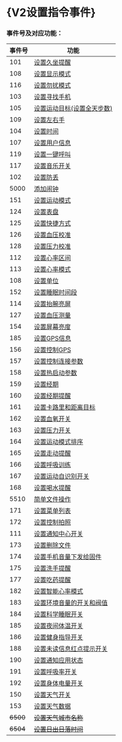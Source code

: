 # {V2设置指令事件}


### 事件号及对应功能：

| 事件号   | 功能                                                     |
| -------- | -------------------------------------------------------- |
| 101      | [设置久坐提醒](./IDOSetLongSitReminder.md)               |
| 108      | [设置显示模式](./IDOSetDisplayMode.md)                   |
| 116      | [设置勿扰模式](./IDOSetDoNotDisturb.md)                  |
| 103      | [设置寻找手机](./IDOSetFindPhone.md)                     |
| 105      | [设置运动目标(设置全天步数)](./IDOSetSportGoal.md)       |
| 109      | [设置左右手](./IDOSetHand.md)                            |
| 104      | [设置时间](./IDOSetTime.md)                              |
| 107      | [设置用户信息](./IDOSetUserInfo.md)                      |
| 119      | [设置一键呼叫](./IDOOneKeySOS.md)                        |
| 117      | [设置音乐开关](./IDOSetMusicONOFF.md)                    |
| 102      | [设置防丢](./IDOSetLostFind.md)                          |
| 5000     | [添加闹钟](./IDOSetAlarm.md)                             |
| 151      | [设置运动模式](./IDOSetSportMode.md)                     |
| 124      | [设置表盘](./IDOSetWatchDial.md)                         |
| 125      | [设置快捷方式](./IDOSetShortcut.md)                      |
| 126      | [设置血压校准](./IDOSetBpCal.md)                         |
| 128      | [设置压力校准](./IDOSetStressCal.md)                     |
| 112      | [设置心率区间](./IDOSetHRInterval.md)                    |
| 113      | [设置心率模式](./IDOSetHRMode.md)                        |
| 108      | [设置单位](./IDOSetUint.md)                              |
| 152      | [设置睡眠时间段](./IDOSetSleepPeriod.md)                 |
| 114      | [设置抬腕亮屏](./IDOSetUpHandGesture.md)                 |
| 127      | [设置血压测量](./IDOSetBpMeasure.md)                     |
| 154      | [设置屏幕亮度](./IDOSetScreenBrightness.md)              |
| 185      | [设置GPS信息](./IDOSetConfigGPS.md)                      |
| 156      | [设置控制GPS](./IDOSetControlGPS.md)                     |
| 157      | [设置控制连接参数](./IDOSetConnectParam.md)              |
| 158      | [设置热启动参数](./IDOSetHotStartParam.md)               |
| 159      | [设置经期](./IDOSetMenstruation.md)                      |
| 160      | [设置经期提醒](./IDOSetMenstruationRemind.md)            |
| 161      | [设置卡路里和距离目标](./IDOSetCalorieDistanceGoal.md)   |
| 162      | [设置血氧开关](./IDOSetSp02Data.md)                      |
| 163      | [设置压力开关](./IDOSetPressure.md)                      |
| 164      | [设置运动模式排序](./IDOSetSportModeSort.md)             |
| 165      | [设置走动提醒](./IDOSetWalkReminder.md)                  |
| 166      | [设置呼吸训练](./IDOSetBreatheTrain.md)                  |
| 167      | [设置运动自识别开关](./IDOSetActivitySwitch.md)          |
| 168      | [设置喝水提醒](./IDOSetDrinkWaterReminder.md)            |
| 5510     | [简单文件操作](./IDOSetSimpleFileOperations.md)          |
| 171      | [设置菜单列表](./IDOSetMenuList.md)                      |
| 172      | [设置控制拍照](./IDOSetTakePicture.md)                   |
| 111      | [设置通知中心开关](./IDOSetNotice.md)                    |
| 173      | [设置删除文件](./IDOSetClearOperations.md)               |
| 174      | [设置手机音量下发给固件](./IDOSetBleVoice.md)            |
| 175      | [设置洗手提醒](./IDOSetHandWashingReminder.md)           |
| 177      | [设置吃药提醒](./IDOSetTakingMedicineReminder.md)        |
| 182      | [设置智能心率模式](./IDOSetHRModeSmart.md)               |
| 183      | [设置环境音量的开关和阀值](./IDOSetNoise.md)             |
| 184      | [设置科学睡眠开关](./IDOSetScientificSleepSwitch.md)     |
| 185      | [设置夜间体温开关](./IDOSetTemperatureSwitch.md)         |
| 186      | [设置健身指导开关](./IDOSetFitnessGuidance.md)           |
| 188      | [设置未读信息红点提示开关](./IDOSetUnreadAppReminder.md) |
| 190      | [设置通知应用状态](./IDOSetNotificationStatus.md)        |
| 191      | [设置呼吸率开关](./IDOSetRespiRateONOFF.md)              |
| 192      | [设置身体电量开关](./IDOSetBodyPowerONOFF.md)            |
| 150      | [设置天气开关](./IDOSetWeatherSwitch.md)                 |
| 153      | [设置天气数据](./IDOSetWeatcherData.md)                  |
| ~~6500~~ | ~~[设置天气城市名称](./IDOSetWeatcherCityName.md)~~      |
| ~~6504~~ | ~~[设置日出日落时间](./IDOSetWeatcherSunTime.md)~~       |


